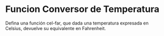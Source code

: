 # Funcion Conversor de Temperatura

Defina una función cel-far, que dada una temperatura expresada en Celsius,  devuelve su equivalente en Fahrenheit.